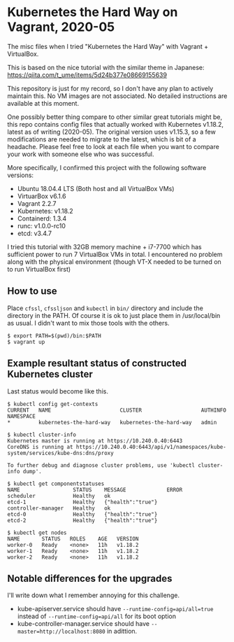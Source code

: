 # Kubernetes the Hard Way on Vagrant, 2020-05

The misc files when I tried "Kubernetes the Hard Way" with Vagrant + VirtualBox.

This is based on the nice tutorial with the similar theme in Japanese: https://qiita.com/t_ume/items/5d24b377e08669155639

This repository is just for my record, so I don't have any plan to actively maintain this.
No VM images are not associated. No detailed instructions are available at this moment.

One possibly better thing compare to other similar great tutorials might be,
this repo contains config files that actually worked with Kubernetes v1.18.2, latest as of writing (2020-05).
The original version uses v1.15.3, so a few modifications are needed to migrate to the latest, which is bit of a headache.
Please feel free to look at each file when you want to compare your work with someone else who was successful.

More specifically, I confirmed this project with the following software versions:

- Ubuntu 18.04.4 LTS (Both host and all VirtualBox VMs)
- VirtuarBox v6.1.6
- Vagrant 2.2.7
- Kubernetes: v1.18.2
- Containerd: 1.3.4
- runc: v1.0.0-rc10
- etcd: v3.4.7

I tried this tutorial with 32GB memory machine + i7-7700 which has sufficient power to run 7 VirtualBox VMs in total.
I encountered no problem along with the physical environment (though VT-X needed to be turned on to run VirtualBox first)


## How to use

Place `cfssl`, `cfssljson` and `kubectl` in `bin/` directory and include the directory in the PATH.
Of course it is ok to just place them in /usr/local/bin as usual. I didn't want to mix those tools with the others.

```
$ export PATH=$(pwd)/bin:$PATH
$ vagrant up
```

## Example resultant status of constructed Kubernetes cluster

Last status would become like this.

```
$ kubectl config get-contexts
CURRENT   NAME                      CLUSTER                   AUTHINFO   NAMESPACE
*         kubernetes-the-hard-way   kubernetes-the-hard-way   admin

$ kubectl cluster-info
Kubernetes master is running at https://10.240.0.40:6443
CoreDNS is running at https://10.240.0.40:6443/api/v1/namespaces/kube-system/services/kube-dns:dns/proxy

To further debug and diagnose cluster problems, use 'kubectl cluster-info dump'.

$ kubectl get componentstatuses
NAME                 STATUS    MESSAGE             ERROR
scheduler            Healthy   ok
etcd-1               Healthy   {"health":"true"}
controller-manager   Healthy   ok
etcd-0               Healthy   {"health":"true"}
etcd-2               Healthy   {"health":"true"}

$ kubectl get nodes
NAME       STATUS   ROLES    AGE   VERSION
worker-0   Ready    <none>   11h   v1.18.2
worker-1   Ready    <none>   11h   v1.18.2
worker-2   Ready    <none>   11h   v1.18.2
```

## Notable differences for the upgrades

I'll write down what I remember annoying for this challenge.

- kube-apiserver.service should have `--runtime-config=api/all=true` instead of `--runtime-config=api/all` for its boot option
- kube-controller-manager.service should have `--master=http://localhost:8080` in adittion.

